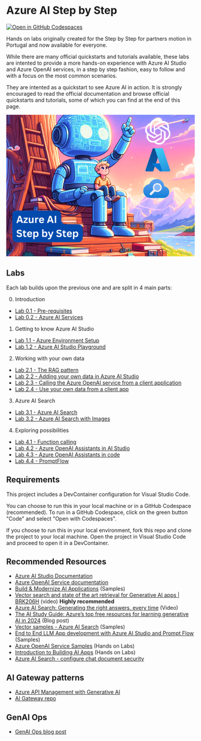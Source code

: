 # Azure AI Step by Step

[![Open in GitHub Codespaces](https://github.com/codespaces/badge.svg)](https://codespaces.new/mooncowboy/ai-zerotohero)

Hands on labs originally created for the Step by Step for partners motion in Portugal and now available for everyone.

While there are many official quickstarts and tutorials available, these labs are intented to provide a more hands-on experience with Azure AI Studio and Azure OpenAI services, in a step by step fashion, easy to follow and with a focus on the most common scenarios.

They are intented as a quickstart to see Azure AI in action. It is strongly encouraged to read the official documentation and browse official quickstarts and tutorials, some of which you can find at the end of this page.

![Azure AI Step by Step](./main-image.png)

## Labs

Each lab builds upon the previous one and are split in 4 main parts:

0. Introduction

* [Lab 0.1 - Pre-requisites](./labs/01-prereqs.ipynb)
* [Lab 0.2 - Azure AI Services](./labs/02-aiservices.ipynb)

1. Getting to know Azure AI Studio
   
* [Lab 1.1 - Azure Environment Setup](./labs/11-azure-setup.ipynb)
* [Lab 1.2 - Azure AI Studio Playground](./labs/12-playground.ipynb)
  
2. Working with your own data
   
* [Lab 2.1 - The RAG pattern](./labs/21-rag.ipynb)
* [Lab 2.2 - Adding your own data in Azure AI Studio](./labs/22-owndata.ipynb)
* [Lab 2.3 - Calling the Azure OpenAI service from a client application](./labs/23-clientapp.ipynb)
* [Lab 2.4 - Use your own data from a client app](./labs/24-client-owndata.ipynb)
  
3. Azure AI Search

* [Lab 3.1 - Azure AI Search](./labs/31-search.ipynb)
* [Lab 3.2 - Azure AI Search with Images](./labs/32-search-images.ipynb)

4. Exploring possibilities

* [Lab 4.1 - Function calling](./labs/41-functions.ipynb)
* [Lab 4.2 - Azure OpenAI Assistants in AI Studio](./labs/42-assistants-studio.ipynb)
* [Lab 4.3 - Azure OpenAI Assistants in code](./labs/43-assistants.ipynb)
* [Lab 4.4 - PromptFlow](./labs/44-promptflow.ipynb)
  
## Requirements

This project includes a DevContainer configuration for Visual Studio Code. 

You can choose to run this in your local machine or in a GitHub Codespace (recommended). To run in a GitHub Codespace, click on the green button "Code" and select "Open with Codespaces".

If you choose to run this in your local environment, fork this repo and clone the project to your local machine. Open the project in Visual Studio Code and proceed to open it in a DevContainer.

## Recommended Resources

* [Azure AI Studio Documentation](https://docs.microsoft.com/en-us/azure/ai-studio/)
* [Azure OpenAI Service documentation](https://learn.microsoft.com/en-us/azure/ai-services/openai/)
* [Build & Modernize AI Applications](https://github.com/Azure/Build-Modern-AI-Apps) (Samples)
* [Vector search and state of the art retrieval for Generative AI apps | BRK206H](https://www.youtube.com/watch?v=lSzc1MJktAo) (video) **Highly recommended**
* [Azure AI Search: Generating the right answers, every time](https://www.youtube.com/watch?v=Q9x2GEyuZCI) (Video)
* [The AI Study Guide: Azure’s top free resources for learning generative AI in 2024](https://techcommunity.microsoft.com/t5/ai-azure-ai-services-blog/the-ai-study-guide-azure-s-top-free-resources-for-learning/ba-p/4036890?WT.mc_id=modinfra-00-amycolyer) (Blog post)
* [Vector samples - Azure AI Search](https://github.com/Azure/azure-search-vector-samples) (Samples)
* [End to End LLM App development with Azure AI Studio and Prompt Flow](https://github.com/Azure-Samples/contoso-chat) (Samples)
* [Azure OpenAI Service Samples](https://github.com/Azure-Samples/openai) (Hands on Labs)
* [Introduction to Building AI Apps](https://github.com/Azure/intro-to-intelligent-apps/tree/main) (Hands on Labs)
* [Azure AI Search - configure chat document security](https://learn.microsoft.com/en-us/azure/developer/python/get-started-app-chat-document-security-trim?tabs=github-codespaces)


## AI Gateway patterns

* [Azure API Management with Generative AI](https://www.youtube.com/watch?v=l_8dTUwrqNw)
* [AI Gateway repo](https://github.com/Azure-Samples/AI-Gateway) 

## GenAI Ops

* [GenAI Ops blog post](https://techcommunity.microsoft.com/t5/ai-ai-platform-blog/the-future-of-ai-the-paradigm-shifts-in-generative-ai-operations/ba-p/4254216)